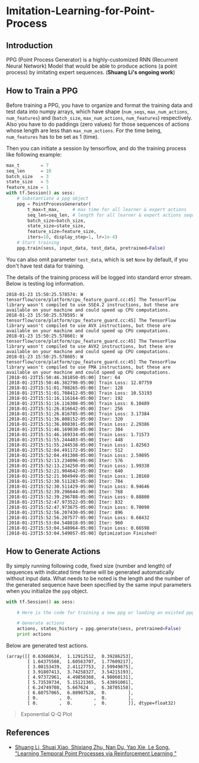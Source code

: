 Imitation-Learning-for-Point-Process
===

Introduction
---
PPG (Point Process Generator) is a highly-customized RNN (Recurrent Neural Network) Model that would be able to produce actions (a point process) by imitating expert sequences. (**Shuang Li's ongoing work**)

How to Train a PPG
---
Before training a PPG, you have to organize and format the training data and test data into numpy arrays, which have shape (`num_seqs`, `max_num_actions`, `num_features`) and (`batch_size`, `max_num_actions`, `num_features`) respectively. Also you have to do paddings (zero values) for those sequences of actions whose length are less than `max_num_actions`. For the time being,
`num_features` has to be set as 1 (time).

Then you can initiate a session by tensorflow, and do the training process like following example:
```python
max_t        = 7
seq_len      = 10
batch_size   = 3
state_size   = 5
feature_size = 1
with tf.Session() as sess:
	# Substantiate a ppg object
	ppg = PointProcessGenerator(
		t_max=t_max,     # max time for all learner & expert actions
		seq_len=seq_len, # length for all learner & expert actions sequences
		batch_size=batch_size,
		state_size=state_size,
		feature_size=feature_size,
		iters=10, display_step=1, lr=1e-4)
	# Start training
	ppg.train(sess, input_data, test_data, pretrained=False)
```
You can also omit parameter `test_data`, which is set `None` by default, if you don't have test data for training.

The details of the training process will be logged into standard error stream. Below is testing log information.
```shell
2018-01-23 15:50:25.578574: W tensorflow/core/platform/cpu_feature_guard.cc:45] The TensorFlow library wasn't compiled to use SSE4.2 instructions, but these are available on your machine and could speed up CPU computations.
2018-01-23 15:50:25.578595: W tensorflow/core/platform/cpu_feature_guard.cc:45] The TensorFlow library wasn't compiled to use AVX instructions, but these are available on your machine and could speed up CPU computations.
2018-01-23 15:50:25.578601: W tensorflow/core/platform/cpu_feature_guard.cc:45] The TensorFlow library wasn't compiled to use AVX2 instructions, but these are available on your machine and could speed up CPU computations.
2018-01-23 15:50:25.578605: W tensorflow/core/platform/cpu_feature_guard.cc:45] The TensorFlow library wasn't compiled to use FMA instructions, but these are available on your machine and could speed up CPU computations.
[2018-01-23T15:50:46.381850-05:00] Iter: 64
[2018-01-23T15:50:46.382798-05:00] Train Loss: 12.07759
[2018-01-23T15:51:01.708265-05:00] Iter: 128
[2018-01-23T15:51:01.708412-05:00] Train Loss: 10.53193
[2018-01-23T15:51:16.116164-05:00] Iter: 192
[2018-01-23T15:51:16.116308-05:00] Train Loss: 6.10489
[2018-01-23T15:51:26.816642-05:00] Iter: 256
[2018-01-23T15:51:26.816785-05:00] Train Loss: 3.17384
[2018-01-23T15:51:36.808152-05:00] Iter: 320
[2018-01-23T15:51:36.808301-05:00] Train Loss: 2.29386
[2018-01-23T15:51:46.169030-05:00] Iter: 384
[2018-01-23T15:51:46.169334-05:00] Train Loss: 1.71573
[2018-01-23T15:51:55.244403-05:00] Iter: 448
[2018-01-23T15:51:55.244538-05:00] Train Loss: 1.82563
[2018-01-23T15:52:04.491172-05:00] Iter: 512
[2018-01-23T15:52:04.491308-05:00] Train Loss: 2.59895
[2018-01-23T15:52:13.234096-05:00] Iter: 576
[2018-01-23T15:52:13.234250-05:00] Train Loss: 1.99338
[2018-01-23T15:52:21.904642-05:00] Iter: 640
[2018-01-23T15:52:21.904949-05:00] Train Loss: 1.20168
[2018-01-23T15:52:30.511283-05:00] Iter: 704
[2018-01-23T15:52:30.511429-05:00] Train Loss: 0.94646
[2018-01-23T15:52:39.296644-05:00] Iter: 768
[2018-01-23T15:52:39.296788-05:00] Train Loss: 0.88800
[2018-01-23T15:52:47.973522-05:00] Iter: 832
[2018-01-23T15:52:47.973675-05:00] Train Loss: 0.70098
[2018-01-23T15:52:56.207430-05:00] Iter: 896
[2018-01-23T15:52:56.207577-05:00] Train Loss: 0.68432
[2018-01-23T15:53:04.548818-05:00] Iter: 960
[2018-01-23T15:53:04.548964-05:00] Train Loss: 0.66598
[2018-01-23T15:53:04.549057-05:00] Optimization Finished!
```

How to Generate Actions
---
By simply running following code, fixed size (number and length) of sequences with indicated time frame will be generated automatically without input data. What needs to be noted is the length and the number of the generated sequence have been specified by the same input parameters when you initialize the `ppg` object.
```python
with tf.Session() as sess:

	# Here is the code for training a new ppg or loading an existed ppg

	# Generate actions
	actions, states_history = ppg.generate(sess, pretrained=False)
	print actions
```
Below are generated test actions.
```shell
(array([[ 0.63660634,  1.12912512,  0.39286253],
        [ 1.64375508,  1.60563707,  1.77609217],
        [ 3.08153439,  2.41127753,  2.59949875],
        [ 3.91807413,  3.74258327,  3.54215193],
        [ 4.97372961,  4.49850368,  4.98060131],
        [ 5.73539734,  5.15121365,  5.43891001],
        [ 6.24749708,  5.667624  ,  6.38705158],
        [ 6.60757065,  6.88907528,  0.        ],
        [ 0.        ,  0.        ,  0.        ],
        [ 0.        ,  0.        ,  0.        ]], dtype=float32)
```

> Exponential Q-Q Plot

References
---
- [Shuang Li, Shuai Xiao, Shixiang Zhu, Nan Du, Yao Xie, Le Song. "Learning Temporal Point Processes via Reinforcement Learning
"](https://arxiv.org/abs/1811.05016)
